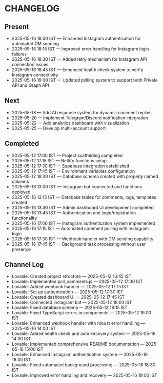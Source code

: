 
# CHANGELOG

## Present
- 2025-05-16 18:00 IST — Enhanced Instagram authentication for automated DM sending
- 2025-05-16 18:15 IST — Improved error handling for Instagram login failures
- 2025-05-16 18:30 IST — Added retry mechanism for Instagram API connection issues
- 2025-05-16 18:45 IST — Enhanced health check system to verify Instagram connectivity
- 2025-05-16 19:00 IST — Updated polling system to support both Private API and Graph API

## Next
- 2025-05-18 — Add AI response system for dynamic comment replies
- 2025-05-20 — Implement Telegram/Discord notification integration
- 2025-05-22 — Add analytics dashboard with visualization
- 2025-05-25 — Develop multi-account support

## Completed
- 2025-05-12 17:00 IST — Project scaffolding completed
- 2025-05-12 17:15 IST — Netlify functions setup
- 2025-05-12 17:30 IST — Supabase integration established
- 2025-05-12 17:45 IST — Environment variables configuration
- 2025-05-12 18:00 IST — Database schema created with properly named columns
- 2025-05-16 13:00 IST — Instagram bot connected and functions deployed
- 2025-05-16 13:15 IST — Database tables for comments, logs, templates created
- 2025-05-16 13:30 IST — Admin dashboard UI development completed
- 2025-05-16 13:45 IST — Authentication and login/registration functionality
- 2025-05-16 17:00 IST — Instagram authentication system implemented
- 2025-05-16 17:15 IST — Automated comment polling with Instagram login
- 2025-05-16 17:30 IST — Webhook handler with DM sending capability
- 2025-05-16 17:45 IST — Background task processing without user presence

## Channel Log
- Lovable: Created project structure — 2025-05-12 16:45 IST
- Lovable: Implemented poll_comments.js — 2025-05-12 17:00 IST
- Lovable: Added webhook handler — 2025-05-12 17:15 IST
- Lovable: Set up authentication — 2025-05-12 17:30 IST
- Lovable: Created dashboard UI — 2025-05-12 17:45 IST
- Lovable: Connected Instagram bot — 2025-05-12 18:00 IST
- Lovable: Fixed database schema — 2025-05-12 18:15 IST
- Lovable: Fixed TypeScript errors in components — 2025-05-12 19:00 IST
- Lovable: Enhanced webhook handler with robust error handling — 2025-05-16 14:00 IST
- Lovable: Added health check and auto-recovery system — 2025-05-16 14:30 IST
- Lovable: Implemented comprehensive README documentation — 2025-05-16 15:00 IST
- Lovable: Enhanced Instagram authentication system — 2025-05-16 18:00 IST
- Lovable: Fixed automated background processing — 2025-05-16 18:30 IST
- Lovable: Improved error handling and recovery — 2025-05-16 19:00 IST


